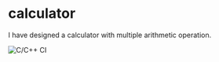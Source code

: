 # calculator
I have designed a calculator with multiple arithmetic operation.













![C/C++ CI](https://github.com/99002463/calculator/workflows/C/C++%20CI/badge.svg)
